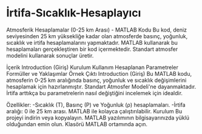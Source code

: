 # İrtifa-Sıcaklık-Hesaplayıcı
Atmosferik Hesaplamalar (0-25 km Arası) - MATLAB Kodu
Bu kod, deniz seviyesinden 25 km yüksekliğe kadar olan atmosferde basınç, yoğunluk, sıcaklık ve irtifa hesaplamalarını yapmaktadır. MATLAB kullanarak bu hesaplamaları gerçekleştiren bir kod içermektedir. Standart atmosfer modelini kullanarak sonuçlar üretir.

İçerik
Introduction (Giriş)
Kurulum
Kullanım
Hesaplanan Parametreler
Formüller ve Yaklaşımlar
Örnek Çıktı
Introduction (Giriş)
Bu MATLAB kodu, atmosferin 0-25 km aralığında basınç, yoğunluk ve sıcaklık değişimlerini hesaplamak için hazırlanmıştır. Standart Atmosfer Modeli'ne dayanmaktadır. İrtifa arttıkça bu parametrelerin nasıl değiştiğini incelemek için idealdir.

Özellikler:
-Sıcaklık (T), Basınç (P) ve Yoğunluk (ρ) hesaplamaları.
-İrtifa aralığı: 0 ile 25 km arası.
MATLAB ile kolayca çalıştırılabilir.
Kurulum
Bu projeyi indirin veya kopyalayın.
MATLAB yazılımının bilgisayarınızda yüklü olduğundan emin olun.
Klasörü MATLAB ortamında açın.
